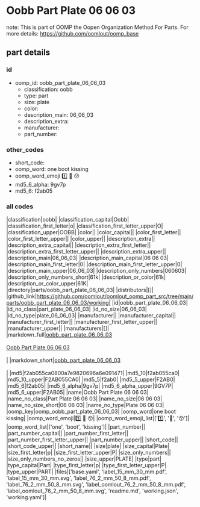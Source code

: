 # Oobb Part Plate 06 06 03  

note: This is part of OOMP the Oopen Organization Method For Parts. For more details: https://github.com/oomlout/oomp_base

##  part details





### id
* oomp_id: oobb_part_plate_06_06_03
  * classification: oobb
  * type: part
  * size: plate
  * color: 
  * description_main: 06_06_03
  * description_extra: 
  * manufacturer: 
  * part_number: 

### other_codes
* short_code: 
* oomp_word: one boot kissing
* oomp_word_emoji :one: :boot: :kissing:
* md5_6_alpha: 9gv7p
* md5_6: f2ab05

### all codes 
|classification|oobb|
|classification_capital|Oobb|
|classification_first_letter|o|
|classification_first_letter_upper|O|
|classification_upper|OOBB|
|color||
|color_capital||
|color_first_letter||
|color_first_letter_upper||
|color_upper||
|description_extra||
|description_extra_capital||
|description_extra_first_letter||
|description_extra_first_letter_upper||
|description_extra_upper||
|description_main|06_06_03|
|description_main_capital|06 06 03|
|description_main_first_letter|0|
|description_main_first_letter_upper|0|
|description_main_upper|06_06_03|
|description_only_numbers|060603|
|description_only_numbers_short|61k|
|description_or_color|61k|
|description_or_color_upper|61K|
|directory|parts/oobb_part_plate_06_06_03|
|distributors|[]|
|github_link|https://github.com/oomlout/oomlout_oomp_part_src/tree/main/parts/oobb_part_plate_06_06_03/working|
|id|oobb_part_plate_06_06_03|
|id_no_class|part_plate_06_06_03|
|id_no_size|06_06_03|
|id_no_type|plate_06_06_03|
|manufacturer||
|manufacturer_capital||
|manufacturer_first_letter||
|manufacturer_first_letter_upper||
|manufacturer_upper||
|manufacturers|[]|
|markdown_full|[oobb_part_plate_06_06_03](https://github.com/oomlout/oomlout_oomp_part_src/tree/main/parts/oobb_part_plate_06_06_03/working)<br>[](https://github.com/oomlout/oomlout_oomp_part_src/tree/main/parts/oobb_part_plate_06_06_03/working)<br>[Oobb Part Plate 06 06 03](https://github.com/oomlout/oomlout_oomp_part_src/tree/main/parts/oobb_part_plate_06_06_03/working)<br><br>|
|markdown_short|[oobb_part_plate_06_06_03](https://github.com/oomlout/oomlout_oomp_part_src/tree/main/parts/oobb_part_plate_06_06_03/working)<br><br>|
|md5|f2ab055ca0800a7e9820696a6e091471|
|md5_10|f2ab055ca0|
|md5_10_upper|F2AB055CA0|
|md5_5|f2ab0|
|md5_5_upper|F2AB0|
|md5_6|f2ab05|
|md5_6_alpha|9gv7p|
|md5_6_alpha_upper|9GV7P|
|md5_6_upper|F2AB05|
|name|Oobb Part Plate 06 06 03|
|name_no_class|Part Plate 06 06 03|
|name_no_size|06 06 03|
|name_no_size_short|06 06 03|
|name_no_type|Plate 06 06 03|
|oomp_key|oomp_oobb_part_plate_06_06_03|
|oomp_word|one boot kissing|
|oomp_word_emoji|:one: :boot: :kissing:|
|oomp_word_emoji_list|[':one:', ':boot:', ':kissing:']|
|oomp_word_list|['one', 'boot', 'kissing']|
|part_number||
|part_number_capital||
|part_number_first_letter||
|part_number_first_letter_upper||
|part_number_upper||
|short_code||
|short_code_upper||
|short_name||
|size|plate|
|size_capital|Plate|
|size_first_letter|p|
|size_first_letter_upper|P|
|size_only_numbers||
|size_only_numbers_no_zeros||
|size_upper|PLATE|
|type|part|
|type_capital|Part|
|type_first_letter|p|
|type_first_letter_upper|P|
|type_upper|PART|
|files|['base.yaml', 'label_15_mm_30_mm.pdf', 'label_15_mm_30_mm.svg', 'label_76_2_mm_50_8_mm.pdf', 'label_76_2_mm_50_8_mm.svg', 'label_oomlout_76_2_mm_50_8_mm.pdf', 'label_oomlout_76_2_mm_50_8_mm.svg', 'readme.md', 'working.json', 'working.yaml']|
